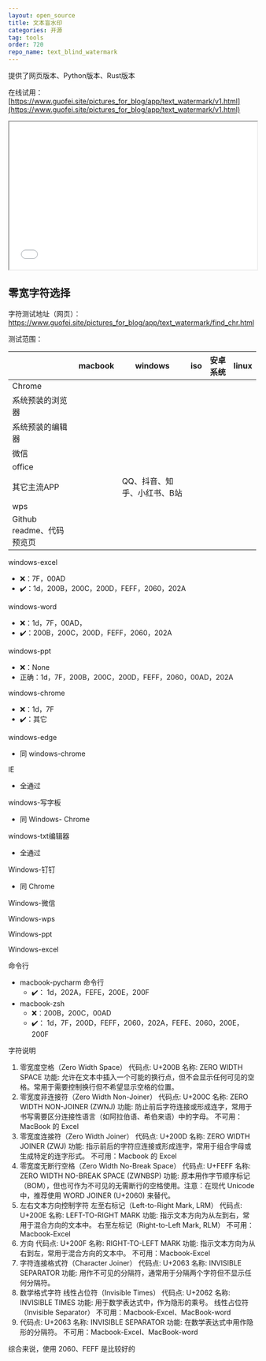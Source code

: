 ```yaml
---
layout: open_source
title: 文本盲水印
categories: 开源
tag: tools
order: 720
repo_name: text_blind_watermark
---
```


提供了网页版本、Python版本、Rust版本


在线试用：[https://www.guofei.site/pictures_for_blog/app/text_watermark/v1.html](https://www.guofei.site/pictures_for_blog/app/text_watermark/v1.html)

<iframe src="/pictures_for_blog/app/text_watermark/v1.html" width="100%" height="300em" marginwidth="10%"></iframe>


## 零宽字符选择


字符测试地址（网页）：https://www.guofei.site/pictures_for_blog/app/text_watermark/find_chr.html


测试范围：

|| macbook| windows | iso | 安卓系统 | linux
|--|--|--|--|--|--|
| Chrome | 
| 系统预装的浏览器 | 
| 系统预装的编辑器 | 
| 微信 | 
| office | 
| 其它主流APP ||QQ、抖音、知乎、小红书、B站|
| wps |
| Github readme、代码预览页 |  |






 windows-excel
 - ❌：7F，00AD
 - ✔️：1d，200B，200C，200D，FEFF，2060，202A

 windows-word
 - ❌：1d，7F，00AD，
 - ✔️：200B，200C，200D，FEFF，2060，202A

windows-ppt
- ❌：None
- 正确：1d，7F，200B，200C，200D，FEFF，2060，00AD，202A


windows-chrome
- ❌：1d，7F
- ✔️：其它

windows-edge
- 同 windows-chrome

IE
- 全通过


windows-写字板
- 同 Windows- Chrome

windows-txt编辑器
- 全通过

Windows-钉钉
- 同 Chrome

Windows-微信

Windows-wps

Windows-ppt

Windows-excel



命令行
- macbook-pycharm 命令行
    - ✔️： 1d，202A，FEFE，200E，200F
- macbook-zsh
    - ❌：200B，200C，00AD
    - ✔️： 1d，7F，200D，FEFF，2060，202A，FEFE、2060，200E，200F



字符说明

1. 零宽度空格（Zero Width Space）
代码点: U+200B
名称: ZERO WIDTH SPACE
功能: 允许在文本中插入一个可能的换行点，但不会显示任何可见的空格。常用于需要控制换行但不希望显示空格的位置。
2. 零宽度非连接符（Zero Width Non-Joiner）
代码点: U+200C
名称: ZERO WIDTH NON-JOINER (ZWNJ)
功能: 防止前后字符连接或形成连字，常用于书写需要区分连接性语言（如阿拉伯语、希伯来语）中的字母。
不可用：MacBook 的 Excel
3. 零宽度连接符（Zero Width Joiner）
代码点: U+200D
名称: ZERO WIDTH JOINER (ZWJ)
功能: 指示前后的字符应连接或形成连字，常用于组合字母或生成特定的连字形式。
不可用：Macbook 的 Excel
4. 零宽度无断行空格（Zero Width No-Break Space）
代码点: U+FEFF
名称: ZERO WIDTH NO-BREAK SPACE (ZWNBSP)
功能: 原本用作字节顺序标记（BOM），但也可作为不可见的无需断行的空格使用。注意：在现代 Unicode 中，推荐使用 WORD JOINER (U+2060) 来替代。
5. 左右文本方向控制字符
左至右标记（Left-to-Right Mark, LRM）
代码点: U+200E
名称: LEFT-TO-RIGHT MARK
功能: 指示文本方向为从左到右，常用于混合方向的文本中。
右至左标记（Right-to-Left Mark, RLM）
不可用：Macbook-Excel
6. 方向
代码点: U+200F
名称: RIGHT-TO-LEFT MARK
功能: 指示文本方向为从右到左，常用于混合方向的文本中。
不可用：Macbook-Excel
6. 字符连接格式符（Character Joiner）
代码点: U+2063
名称: INVISIBLE SEPARATOR
功能: 用作不可见的分隔符，通常用于分隔两个字符但不显示任何分隔符。
7. 数学格式字符
线性占位符（Invisible Times）
代码点: U+2062
名称: INVISIBLE TIMES
功能: 用于数学表达式中，作为隐形的乘号。
线性占位符（Invisible Separator）
不可用：Macbook-Excel、MacBook-word
8. 代码点: U+2063
名称: INVISIBLE SEPARATOR
功能: 在数学表达式中用作隐形的分隔符。
不可用：Macbook-Excel、MacBook-word



综合来说，使用 2060、FEFF 是比较好的


